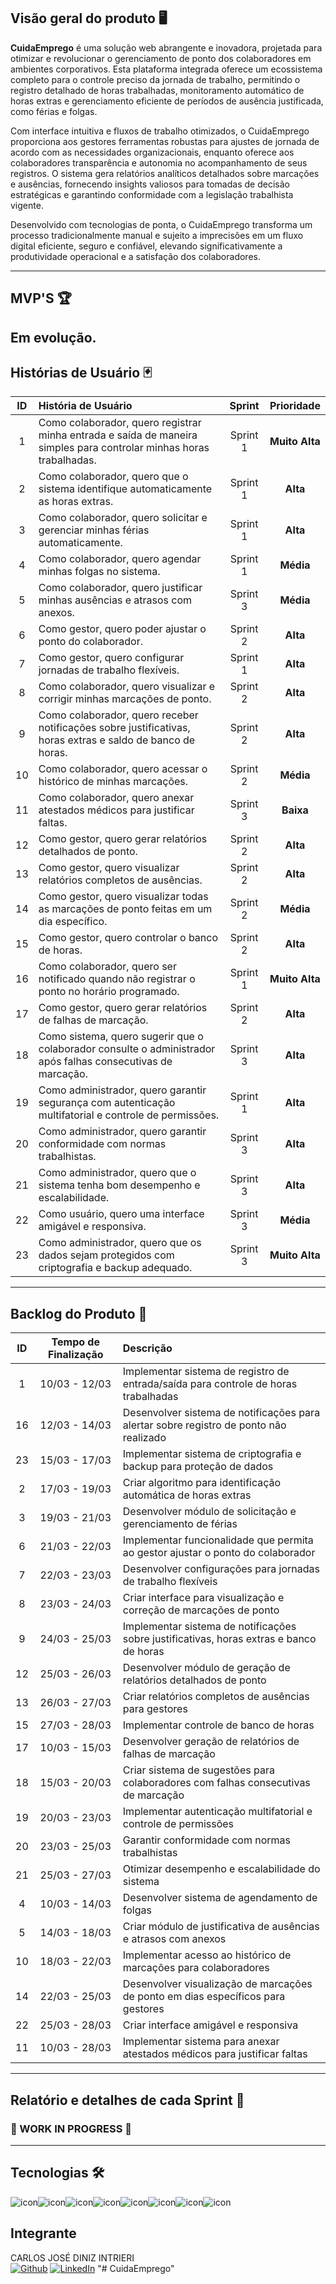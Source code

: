 
## Visão geral do produto 🖥️

**CuidaEmprego** é uma solução web abrangente e inovadora, projetada para otimizar e revolucionar o gerenciamento de ponto dos colaboradores em ambientes corporativos. Esta plataforma integrada oferece um ecossistema completo para o controle preciso da jornada de trabalho, permitindo o registro detalhado de horas trabalhadas, monitoramento automático de horas extras e gerenciamento eficiente de períodos de ausência justificada, como férias e folgas.

Com interface intuitiva e fluxos de trabalho otimizados, o CuidaEmprego proporciona aos gestores ferramentas robustas para ajustes de jornada de acordo com as necessidades organizacionais, enquanto oferece aos colaboradores transparência e autonomia no acompanhamento de seus registros. O sistema gera relatórios analíticos detalhados sobre marcações e ausências, fornecendo insights valiosos para tomadas de decisão estratégicas e garantindo conformidade com a legislação trabalhista vigente.

Desenvolvido com tecnologias de ponta, o CuidaEmprego transforma um processo tradicionalmente manual e sujeito a imprecisões em um fluxo digital eficiente, seguro e confiável, elevando significativamente a produtividade operacional e a satisfação dos colaboradores.

---

## MVP'S 🏆
Em evolução.
---

## Histórias de Usuário 🃏

| ID | História de Usuário | Sprint | Prioridade |
|:--:|:------------------- |:------:|:----------:|
| 1 | Como colaborador, quero registrar minha entrada e saída de maneira simples para controlar minhas horas trabalhadas. | Sprint 1 | **Muito Alta** |
| 2 | Como colaborador, quero que o sistema identifique automaticamente as horas extras. | Sprint 1 | **Alta** |
| 3 | Como colaborador, quero solicitar e gerenciar minhas férias automaticamente. | Sprint 1 | **Alta** |
| 4 | Como colaborador, quero agendar minhas folgas no sistema. | Sprint 1 | **Média** |
| 5 | Como colaborador, quero justificar minhas ausências e atrasos com anexos. | Sprint 3 | **Média** |
| 6 | Como gestor, quero poder ajustar o ponto do colaborador. | Sprint 2 | **Alta** |
| 7 | Como gestor, quero configurar jornadas de trabalho flexíveis. | Sprint 1 | **Alta** |
| 8 | Como colaborador, quero visualizar e corrigir minhas marcações de ponto. | Sprint 2 | **Alta** |
| 9 | Como colaborador, quero receber notificações sobre justificativas, horas extras e saldo de banco de horas. | Sprint 2 | **Alta** |
| 10 | Como colaborador, quero acessar o histórico de minhas marcações. | Sprint 2 | **Média** |
| 11 | Como colaborador, quero anexar atestados médicos para justificar faltas. | Sprint 3 | **Baixa** |
| 12 | Como gestor, quero gerar relatórios detalhados de ponto. | Sprint 2 | **Alta** |
| 13 | Como gestor, quero visualizar relatórios completos de ausências. | Sprint 2 | **Alta** |
| 14 | Como gestor, quero visualizar todas as marcações de ponto feitas em um dia específico. | Sprint 2 | **Média** |
| 15 | Como gestor, quero controlar o banco de horas. | Sprint 2 | **Alta** |
| 16 | Como colaborador, quero ser notificado quando não registrar o ponto no horário programado. | Sprint 1 | **Muito Alta** |
| 17 | Como gestor, quero gerar relatórios de falhas de marcação. | Sprint 2 | **Alta** |
| 18 | Como sistema, quero sugerir que o colaborador consulte o administrador após falhas consecutivas de marcação. | Sprint 3 | **Alta** |
| 19 | Como administrador, quero garantir segurança com autenticação multifatorial e controle de permissões. | Sprint 1 | **Alta** |
| 20 | Como administrador, quero garantir conformidade com normas trabalhistas. | Sprint 3 | **Alta** |
| 21 | Como administrador, quero que o sistema tenha bom desempenho e escalabilidade. | Sprint 3 | **Alta** |
| 22 | Como usuário, quero uma interface amigável e responsiva. | Sprint 3 | **Média** |
| 23 | Como administrador, quero que os dados sejam protegidos com criptografia e backup adequado. | Sprint 3 | **Muito Alta** |

---

## Backlog do Produto 📖

| ID | Tempo de Finalização | Descrição |
|:--:|:--------------------:|:----------|
| 1 | 10/03 - 12/03 | Implementar sistema de registro de entrada/saída para controle de horas trabalhadas |
| 16 | 12/03 - 14/03 | Desenvolver sistema de notificações para alertar sobre registro de ponto não realizado |
| 23 | 15/03 - 17/03 | Implementar sistema de criptografia e backup para proteção de dados |
| 2 | 17/03 - 19/03 | Criar algoritmo para identificação automática de horas extras |
| 3 | 19/03 - 21/03 | Desenvolver módulo de solicitação e gerenciamento de férias |
| 6 | 21/03 - 22/03 | Implementar funcionalidade que permita ao gestor ajustar o ponto do colaborador |
| 7 | 22/03 - 23/03 | Desenvolver configurações para jornadas de trabalho flexíveis |
| 8 | 23/03 - 24/03 | Criar interface para visualização e correção de marcações de ponto |
| 9 | 24/03 - 25/03 | Implementar sistema de notificações sobre justificativas, horas extras e banco de horas |
| 12 | 25/03 - 26/03 | Desenvolver módulo de geração de relatórios detalhados de ponto |
| 13 | 26/03 - 27/03 | Criar relatórios completos de ausências para gestores |
| 15 | 27/03 - 28/03 | Implementar controle de banco de horas |
| 17 | 10/03 - 15/03 | Desenvolver geração de relatórios de falhas de marcação |
| 18 | 15/03 - 20/03 | Criar sistema de sugestões para colaboradores com falhas consecutivas de marcação |
| 19 | 20/03 - 23/03 | Implementar autenticação multifatorial e controle de permissões |
| 20 | 23/03 - 25/03 | Garantir conformidade com normas trabalhistas |
| 21 | 25/03 - 27/03 | Otimizar desempenho e escalabilidade do sistema |
| 4 | 10/03 - 14/03 | Desenvolver sistema de agendamento de folgas |
| 5 | 14/03 - 18/03 | Criar módulo de justificativa de ausências e atrasos com anexos |
| 10 | 18/03 - 22/03 | Implementar acesso ao histórico de marcações para colaboradores |1
| 14 | 22/03 - 25/03 | Desenvolver visualização de marcações de ponto em dias específicos para gestores |
| 22 | 25/03 - 28/03 | Criar interface amigável e responsiva |
| 11 | 10/03 - 28/03 | Implementar sistema para anexar atestados médicos para justificar faltas |

---

## Relatório e detalhes de cada Sprint 📅

### 🚧 WORK IN PROGRESS 🚧

---

## Tecnologias 🛠️

![icon](https://img.icons8.com/?size=64&id=FnnFuAIw4e8j&format=png)![icon](https://img.icons8.com/?size=80&id=D2Hi2VkJSi33&format=png)![icon](https://img.icons8.com/?size=80&id=YjeKwnSQIBUq&format=png)![icon](https://img.icons8.com/?size=80&id=wPohyHO_qO1a&format=png)![icon](https://img.icons8.com/?size=80&id=PVRwpTTPMITk&format=png)![icon](https://img.icons8.com/?size=48&id=90519&format=png)![icon](https://img.icons8.com/?size=80&id=rgPSE6nAB766&format=png)![icon](https://img.icons8.com/?size=80&id=P5ROoX4rxKSE&format=png)

## Integrante ️

CARLOS JOSÉ DINIZ INTRIERI   
[![Github](https://img.shields.io/badge/GitHub-100000?style=for-the-badge&logo=github&logoColor=white)](https://github.com/carlosintrieri) [![LinkedIn](https://img.shields.io/badge/LinkedIn-0077B5?style=for-the-badge&logo=linkedin&logoColor=white)](https://linkedin.com/carlosintrieri)
"# CuidaEmprego" 
